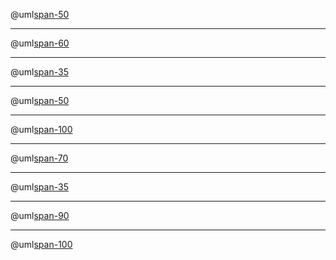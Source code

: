 @uml[span-50](assets/img/diag.puml)

---

@uml[span-60](assets/img/sequence.puml)

---

@uml[span-35](assets/img/activitydiagram2.puml)

---

@uml[span-50](assets/img/activitydiagram.puml)

---

@uml[span-100](assets/img/componentdiagram.puml)

---

@uml[span-70](assets/img/statediagram.puml)

---

@uml[span-35](assets/img/classdiagram.puml)

---

@uml[span-90](assets/img/usecase.puml)

---

@uml[span-100](assets/img/asciimath.puml)
